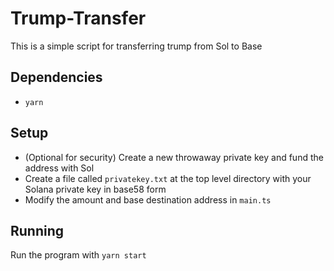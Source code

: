 # Trump-Transfer
This is a simple script for transferring trump from Sol to Base

## Dependencies
- `yarn`

## Setup
- (Optional for security) Create a new throwaway private key and fund the address with Sol
- Create a file called `privatekey.txt` at the top level directory with your Solana private key in base58 form
- Modify the amount and base destination address in `main.ts`

## Running
Run the program with
```yarn start```
